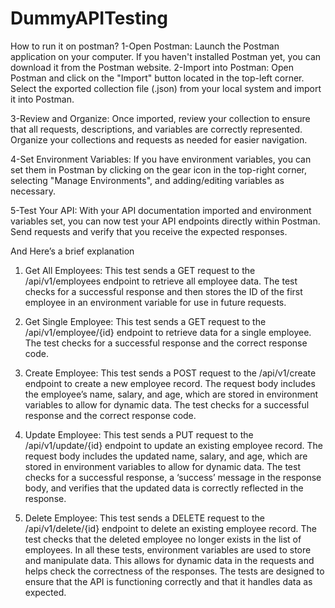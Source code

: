 # DummyAPITesting
How to run it on postman?
1-Open Postman:
Launch the Postman application on your computer. If you haven't installed Postman yet, you can download it from the Postman website.
2-Import into Postman:
Open Postman and click on the "Import" button located in the top-left corner. Select the exported collection file (.json) from your local system and import it into Postman.

3-Review and Organize:
Once imported, review your collection to ensure that all requests, descriptions, and variables are correctly represented. Organize your collections and requests as needed for easier navigation.

4-Set Environment Variables:
If you have environment variables, you can set them in Postman by clicking on the gear icon in the top-right corner, selecting "Manage Environments", and adding/editing variables as necessary.

5-Test Your API:
With your API documentation imported and environment variables set, you can now test your API endpoints directly within Postman. Send requests and verify that you receive the expected responses.

And 
 Here’s a brief explanation 
1.	Get All Employees: This test sends a GET request to the /api/v1/employees endpoint to retrieve all employee data. The test checks for a successful response and then stores the ID of the first employee in an environment variable for use in future requests.


2.	Get Single Employee: This test sends a GET request to the /api/v1/employee/{id} endpoint to retrieve data for a single employee. The test checks for a successful response and the correct response code.

3.	Create Employee: This test sends a POST request to the /api/v1/create endpoint to create a new employee record. The request body includes the employee’s name, salary, and age, which are stored in environment variables to allow for dynamic data. The test checks for a successful response and the correct response code.


4.	Update Employee: This test sends a PUT request to the /api/v1/update/{id} endpoint to update an existing employee record. The request body includes the updated name, salary, and age, which are stored in environment variables to allow for dynamic data. The test checks for a successful response, a ‘success’ message in the response body, and verifies that the updated data is correctly reflected in the response.

5.	Delete Employee: This test sends a DELETE request to the /api/v1/delete/{id} endpoint to delete an existing employee record. The test checks that the deleted employee no longer exists in the list of employees.
In all these tests, environment variables are used to store and manipulate data. This allows for dynamic data in the requests and helps check the correctness of the responses. The tests are designed to ensure that the API is functioning correctly and that it handles data as expected.
